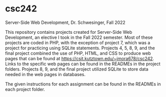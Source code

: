 # csc242
Server-Side Web Development, Dr. Schwesinger, Fall 2022

This repository contains projects created for Server-Side Web Development, an elective I took in the Fall 2022 semester. Most of these projects are coded in PHP, with the exception of project 7, which was a project for practicing using SQLite statements. Projects 4, 5, 8, 9, and the final project combined the use of PHP, HTML, and CSS to produce web pages that can be found at https://csit.kutztown.edu/~jmora678/csc242. Links to the specific web pages can be found in the 
READMEs in the project folders. Projects 8, 9, and the final project utilized SQLite to store data needed in the web pages in databases.

The given instructions for each assignment can be found in the READMEs in each project folder.
